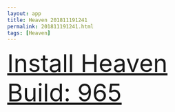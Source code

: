```yaml
---
layout: app
title: Heaven 201811191241
permalink: 201811191241.html
tags: [Heaven]
---
```

<div class="pure-g">
    <div class="pure-u-1-1" style="font-size: 4em">
        <a class="pure-button-primary" href="itms-services://?action=download-manifest&url=https%3A%2F%2Flitsungyisigono.github.io%2FTestScript%2Fmanifests%2F201811191241.plist"><i class="fa fa-download" aria-hidden="true"></i>Install Heaven Build: 965</a>
    </div>
</div>